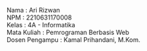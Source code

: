 Nama : Ari Rizwan <br>
NPM : 2210631170008 <br>
Kelas : 4A - Informatika <br>
Mata Kuliah : Pemrograman Berbasis Web <br>
Dosen Pengampu : Kamal Prihandani, M.Kom.